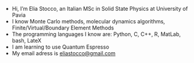 - Hi, I’m Elia Stocco, an Italian MSc in Solid State Physics at University of Pavia
- I know Monte Carlo methods, molecular dynamics algorithms, Finite/Virtual/Boundary Element Methods
- The programming languages I know are:  Python, C, C++, R, MatLab, bash, LateX
- I am learning to use Quantum Espresso
- My email adress is eliastocco@gmail.com
